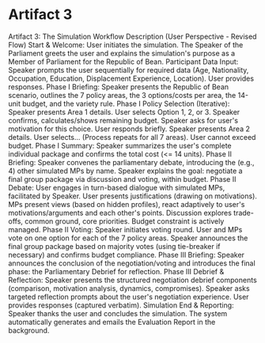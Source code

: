 # Artifact 3

Artifact 3: The Simulation Workflow Description (User Perspective - Revised Flow)
Start & Welcome: User initiates the simulation. The Speaker of the Parliament greets the user and explains the simulation's purpose as a Member of Parliament for the Republic of Bean.
Participant Data Input: Speaker prompts the user sequentially for required data (Age, Nationality, Occupation, Education, Displacement Experience, Location). User provides responses.
Phase I Briefing: Speaker presents the Republic of Bean scenario, outlines the 7 policy areas, the 3 options/costs per area, the 14-unit budget, and the variety rule.
Phase I Policy Selection (Iterative): 
Speaker presents Area 1 details. User selects Option 1, 2, or 3.
Speaker confirms, calculates/shows remaining budget. Speaker asks for user's motivation for this choice. User responds briefly.
Speaker presents Area 2 details. User selects... (Process repeats for all 7 areas). User cannot exceed budget.
Phase I Summary: Speaker summarizes the user's complete individual package and confirms the total cost (<= 14 units).
Phase II Briefing: Speaker convenes the parliamentary debate, introducing the (e.g., 4) other simulated MPs by name. Speaker explains the goal: negotiate a final group package via discussion and voting, within budget.
Phase II Debate: User engages in turn-based dialogue with simulated MPs, facilitated by Speaker. User presents justifications (drawing on motivations). MPs present views (based on hidden profiles), react adaptively to user's motivations/arguments and each other's points. Discussion explores trade-offs, common ground, core priorities. Budget constraint is actively managed.
Phase II Voting: Speaker initiates voting round. User and MPs vote on one option for each of the 7 policy areas. Speaker announces the final group package based on majority votes (using tie-breaker if necessary) and confirms budget compliance.
Phase III Briefing: Speaker announces the conclusion of the negotiation/voting and introduces the final phase: the Parliamentary Debrief for reflection.
Phase III Debrief & Reflection: Speaker presents the structured negotiation debrief components (comparison, motivation analysis, dynamics, compromises). Speaker asks targeted reflection prompts about the user's negotiation experience. User provides responses (captured verbatim).
Simulation End & Reporting: Speaker thanks the user and concludes the simulation. The system automatically generates and emails the Evaluation Report in the background.